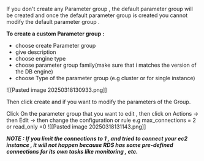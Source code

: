 
If you don't create any Parameter group , the default parameter group will be created and once the default parameter group is created you cannot modify the default parameter group . 



**To create a custom Parameter group :** 

- choose create Parameter group 
- give description
- choose engine type 
- choose parameter group family(make sure that i matches the version of the DB engine)
- choose Type of the parameter group (e.g cluster or for single instance)



![[Pasted image 20250318130933.png]]



Then click create 
and if you want to modify the parameters of the Group. 

Click On the parameter group that you want to edit ,
then click on Actions -> then Edit -> then change the configuration or rule e.g max_connections = 2 or read_only =0 
![[Pasted image 20250318131143.png]]


***NOTE :  If you limit the connections to 1 , and tried to connect your ec2 instance , it will not happen because RDS has some pre-defined connections for its own tasks like monitoring , etc.***



